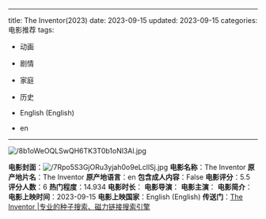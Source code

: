 
---
title: The Inventor(2023)
date: 2023-09-15
updated: 2023-09-15
categories: 电影推荐
tags:

- 动画
- 剧情
- 家庭
- 历史

- English (English)
- en
---

<img src="https://image.tmdb.org/t/p/original/8b1oWeOQLSwQH6TK3T0b1oNl3Al.jpg" alt="/8b1oWeOQLSwQH6TK3T0b1oNl3Al.jpg" title="/8b1oWeOQLSwQH6TK3T0b1oNl3Al.jpg">

**电影封面**：<img src="https://image.tmdb.org/t/p/w200/7Rpo5S3GjORu3yjah0o9eLcllSj.jpg" alt="/7Rpo5S3GjORu3yjah0o9eLcllSj.jpg" title="/7Rpo5S3GjORu3yjah0o9eLcllSj.jpg">
**电影名称**：The Inventor
**原产地片名**：The Inventor
**原产地语言**：en
**包含成人内容**：False
**电影评分**：5.5
**评分人数**：6
**热门程度**：14.934
**电影时长**：
**电影导演**：
**电影主演**：
**电影简介**：
**电影上映时间**：2023-09-15
**电影上映国家**：English (English)
**传送门**：[The Inventor |专业的种子搜索、磁力链接搜索引擎](https://movie.amd794.com:2083/?search=The%20Inventor&ordering=&mode=match_phrase&page_size=10&page=1)

